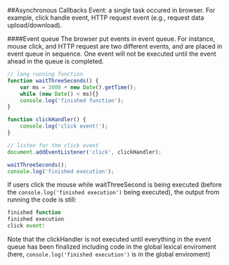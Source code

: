 ##Asynchronous Callbacks
Event: a single task occured in browser. For example, click handle event, HTTP request event (e.g., request data upload/download). 

####Event queue
The browser put events in event queue. For instance, mouse click, and HTTP request are two different events, and are placed in event queue in sequence. One event will not be executed until the event ahead in the queue is completed.


```javascript
// long running function
function waitThreeSeconds() {
    var ms = 3000 + new Date().getTime();
    while (new Date() < ms){}
    console.log('finished function');
}

function clickHandler() {
    console.log('click event!');   
}

// listen for the click event
document.addEventListener('click', clickHandler);

waitThreeSeconds();
console.log('finished execution');
```

If users click the mouse while waitThreeSecond is being executed (before the ``console.log('finished execution')`` being executed), the output from running the code is still:
```javascript
finished function
finished execution
click event!
```

Note that the clickHandler is not executed until everything in the event queue has been finalized including code in the global lexical enviroment (here, ``console.log('finished execution')`` is in the global enviroment)